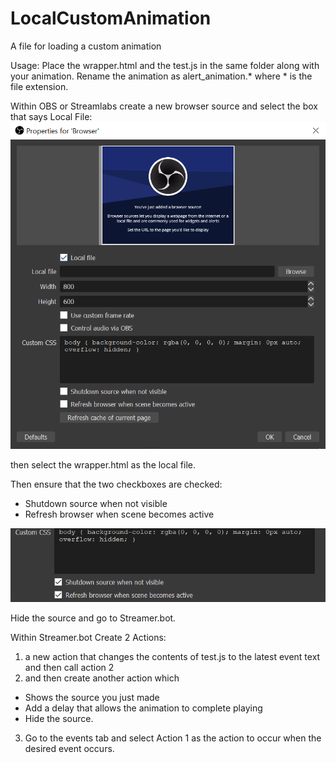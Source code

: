 # LocalCustomAnimation

A file for loading a custom animation

Usage:
Place the wrapper.html and the test.js in the same folder along with your animation. Rename the animation as alert_animation.* where * is the file extension.

Within OBS or Streamlabs create a new browser source and select the box that says Local File:
![](image/README/1630882127918.png)

then select the wrapper.html as the local file.

Then ensure that the two checkboxes are checked:

* Shutdown source when not visible
* Refresh browser when scene becomes active

![](image/README/1630882337567.png)

Hide the source and go to Streamer.bot.

Within Streamer.bot Create 2 Actions:

1. a new action that changes the contents of test.js to the latest event text and then call action 2
2. and then create another action which

* Shows the source you just made
* Add a delay that allows the animation to complete playing
* Hide the source.

3. Go to the events tab and select Action 1 as the action to occur when the desired event occurs.
